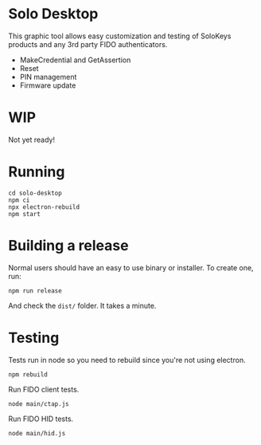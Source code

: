 # Solo Desktop

This graphic tool allows easy customization and testing of SoloKeys products and any 3rd party FIDO authenticators.

* MakeCredential and GetAssertion
* Reset
* PIN management
* Firmware update

# WIP

Not yet ready!

# Running

```
cd solo-desktop
npm ci
npx electron-rebuild
npm start
```

# Building a release

Normal users should have an easy to use binary or installer.
To create one, run:

```
npm run release
```

And check the `dist/` folder.  It takes a minute.

# Testing

Tests run in node so you need to rebuild since you're not using electron.

```
npm rebuild
```

Run FIDO client tests.  

```
node main/ctap.js
```


Run FIDO HID tests.  

```
node main/hid.js
```

